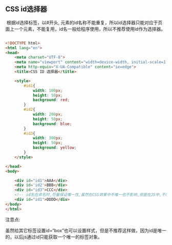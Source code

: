 ## CSS id选择器

​		根据id选择标签，以#开头, 元素的id名称不能重复，所以id选择器只能对应于页面上一个元素，不能复用，id名一般给程序使用，所以不推荐使用id作为选择器。

```html

<!DOCTYPE html>
<html lang="en">
<head>
    <meta charset="UTF-8">
    <meta name="viewport" content="width=device-width, initial-scale=1.0">
    <meta http-equiv="X-UA-Compatible" content="ie=edge">
    <title>CSS ID 选择器</title>

    <style>
        #id1{
            width: 100px;
            height: 50px;
            background: red;
        }
        #id2{
            width: 200px;
            height: 50px;
            background: blue;
        }
        #id3{
            width: 300px;
            height: 50px;
            background: yellow;
        }
    </style>

</head>
<body>

    <div id="id1">AAA</div>
    <div id='id2'>BBB</div>
    <div id="id3">CCC</div>
    <!-- id名在命名时,尽量保证唯一性,虽然在CSS效果中不唯一也不影响,但是在JS中,不唯一是取不到第二个标签以后的标签的 注意：便捷操作div#id1 ==》<div id="id1">AAA</div>-->
    <div id="id1">DDDD</div>
</body>
</html>
```

注意点: 

​		虽然给其它标签设置id=“box”也可以设置样式，但是不推荐这样做，因为id是唯一的，以后js通过id只能获取一个唯一的标签对象。
